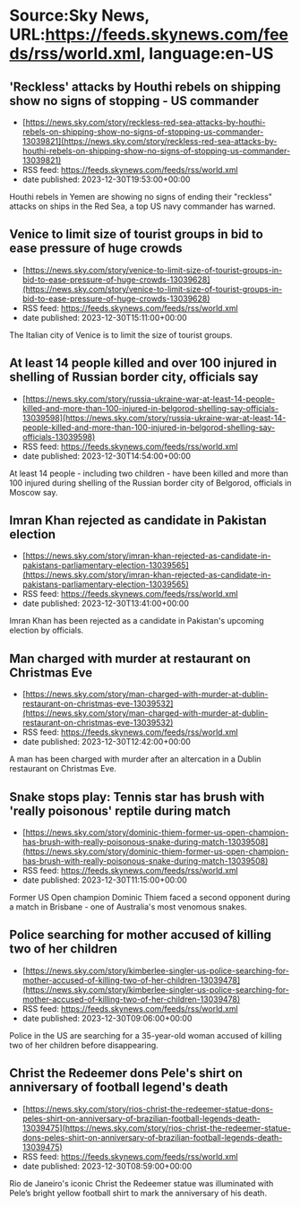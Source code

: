 # Source:Sky News, URL:https://feeds.skynews.com/feeds/rss/world.xml, language:en-US

## 'Reckless' attacks by Houthi rebels on shipping show no signs of stopping - US commander
 - [https://news.sky.com/story/reckless-red-sea-attacks-by-houthi-rebels-on-shipping-show-no-signs-of-stopping-us-commander-13039821](https://news.sky.com/story/reckless-red-sea-attacks-by-houthi-rebels-on-shipping-show-no-signs-of-stopping-us-commander-13039821)
 - RSS feed: https://feeds.skynews.com/feeds/rss/world.xml
 - date published: 2023-12-30T19:53:00+00:00

Houthi rebels in Yemen are showing no signs of ending their "reckless" attacks on ships in the Red Sea, a top US navy commander has warned.

## Venice to limit size of tourist groups in bid to ease pressure of huge crowds
 - [https://news.sky.com/story/venice-to-limit-size-of-tourist-groups-in-bid-to-ease-pressure-of-huge-crowds-13039628](https://news.sky.com/story/venice-to-limit-size-of-tourist-groups-in-bid-to-ease-pressure-of-huge-crowds-13039628)
 - RSS feed: https://feeds.skynews.com/feeds/rss/world.xml
 - date published: 2023-12-30T15:11:00+00:00

The Italian city of Venice is to limit the size of tourist groups.

## At least 14 people killed and over 100 injured in shelling of Russian border city, officials say
 - [https://news.sky.com/story/russia-ukraine-war-at-least-14-people-killed-and-more-than-100-injured-in-belgorod-shelling-say-officials-13039598](https://news.sky.com/story/russia-ukraine-war-at-least-14-people-killed-and-more-than-100-injured-in-belgorod-shelling-say-officials-13039598)
 - RSS feed: https://feeds.skynews.com/feeds/rss/world.xml
 - date published: 2023-12-30T14:54:00+00:00

At least 14 people - including two children - have been killed and more than 100 injured during shelling of the Russian border city of Belgorod, officials in Moscow say.

## Imran Khan rejected as candidate in Pakistan election
 - [https://news.sky.com/story/imran-khan-rejected-as-candidate-in-pakistans-parliamentary-election-13039565](https://news.sky.com/story/imran-khan-rejected-as-candidate-in-pakistans-parliamentary-election-13039565)
 - RSS feed: https://feeds.skynews.com/feeds/rss/world.xml
 - date published: 2023-12-30T13:41:00+00:00

Imran Khan has been rejected as a candidate in Pakistan's upcoming election by officials.

## Man charged with murder at restaurant on Christmas Eve
 - [https://news.sky.com/story/man-charged-with-murder-at-dublin-restaurant-on-christmas-eve-13039532](https://news.sky.com/story/man-charged-with-murder-at-dublin-restaurant-on-christmas-eve-13039532)
 - RSS feed: https://feeds.skynews.com/feeds/rss/world.xml
 - date published: 2023-12-30T12:42:00+00:00

A man has been charged with murder after an altercation in a Dublin restaurant on Christmas Eve.

## Snake stops play: Tennis star has brush with 'really poisonous' reptile during match
 - [https://news.sky.com/story/dominic-thiem-former-us-open-champion-has-brush-with-really-poisonous-snake-during-match-13039508](https://news.sky.com/story/dominic-thiem-former-us-open-champion-has-brush-with-really-poisonous-snake-during-match-13039508)
 - RSS feed: https://feeds.skynews.com/feeds/rss/world.xml
 - date published: 2023-12-30T11:15:00+00:00

Former US Open champion Dominic Thiem faced a second opponent during a match in Brisbane - one of Australia's most venomous snakes.

## Police searching for mother accused of killing two of her children
 - [https://news.sky.com/story/kimberlee-singler-us-police-searching-for-mother-accused-of-killing-two-of-her-children-13039478](https://news.sky.com/story/kimberlee-singler-us-police-searching-for-mother-accused-of-killing-two-of-her-children-13039478)
 - RSS feed: https://feeds.skynews.com/feeds/rss/world.xml
 - date published: 2023-12-30T09:06:00+00:00

Police in the US are searching for a 35-year-old woman accused of killing two of her children before disappearing.

## Christ the Redeemer dons Pele's shirt on anniversary of football legend's death
 - [https://news.sky.com/story/rios-christ-the-redeemer-statue-dons-peles-shirt-on-anniversary-of-brazilian-football-legends-death-13039475](https://news.sky.com/story/rios-christ-the-redeemer-statue-dons-peles-shirt-on-anniversary-of-brazilian-football-legends-death-13039475)
 - RSS feed: https://feeds.skynews.com/feeds/rss/world.xml
 - date published: 2023-12-30T08:59:00+00:00

Rio de Janeiro's iconic Christ the Redeemer statue was illuminated with Pele&#8217;s bright yellow football shirt to mark the anniversary of his death.

